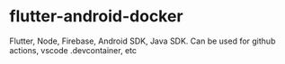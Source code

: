 # flutter-android-docker

Flutter, Node, Firebase, Android SDK, Java SDK.
Can be used for github actions, vscode .devcontainer, etc


```docker pull andreujuanc/flutter-android

